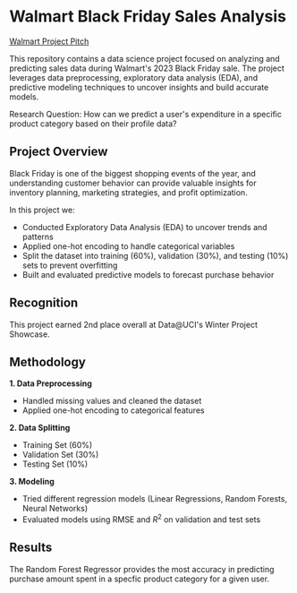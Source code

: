 # Walmart Black Friday Sales Analysis

[Walmart Project Pitch](https://docs.google.com/presentation/d/1ftQAPWpcRPjzrXyLprgXe9GGze8RU-8292pOfqCCxDE/edit?usp=sharing)

This repository contains a data science project focused on analyzing and predicting sales data during Walmart's 2023 Black Friday sale. The project leverages data preprocessing, exploratory data analysis (EDA), and predictive modeling techniques to uncover insights and build accurate models.

Research Question: How can we predict a user's expenditure in a specific product category based on their profile data?

## Project Overview
Black Friday is one of the biggest shopping events of the year, and understanding customer behavior can provide valuable insights for inventory planning, marketing strategies, and profit optimization.

In this project we: 

* Conducted Exploratory Data Analysis (EDA) to uncover trends and patterns
* Applied one-hot encoding to handle categorical variables
* Split the dataset into training (60%), validation (30%), and testing (10%) sets to prevent overfitting
* Built and evaluated predictive models to forecast purchase behavior

## Recognition
This project earned 2nd place overall at Data@UCI's Winter Project Showcase.

## Methodology
**1. Data Preprocessing**
* Handled missing values and cleaned the dataset
* Applied one-hot encoding to categorical features

**2. Data Splitting**
* Training Set (60%)
* Validation Set (30%)
* Testing Set (10%)

**3. Modeling** 
* Tried different regression models (Linear Regressions, Random Forests, Neural Networks)
* Evaluated models using RMSE and $R^2$ on validation and test sets

## Results
The Random Forest Regressor provides the most accuracy in predicting purchase amount spent in a specfic product category for a given user.
